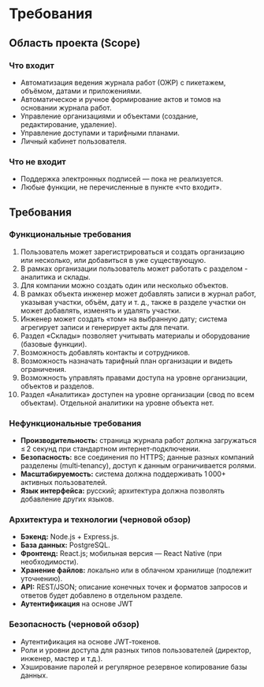 # Требования

## Область проекта (Scope)

### Что входит

- Автоматизация ведения журнала работ (ОЖР) с пикетажем, объёмом, датами и приложениями.
- Автоматическое и ручное формирование актов и томов на основании журнала работ.
- Управление организациями и объектами (создание, редактирование, удаление).
- Управление доступами и тарифными планами.
- Личный кабинет пользователя.

### Что не входит

- Поддержка электронных подписей — пока не реализуется.
- Любые функции, не перечисленные в пункте «что входит».

## Требования

### Функциональные требования

1. Пользователь может зарегистрироваться и создать организацию или несколько, или добавиться в уже существующую.
2. В рамках организации пользователь может работать с разделом - аналитика и склады.
3. Для компании можно создать один или несколько объектов.
4. В рамках объекта инженер может добавлять записи в журнал работ, указывая участки, объём, дату и т. д., также в разделе участки он может добавлять, изменять и удалять участки.
5. Инженер может создать «том» на выбранную дату; система агрегирует записи и генерирует акты для печати.
6. Раздел «Склады» позволяет учитывать материалы и оборудование (базовые функции).
7. Возможность добавлять контакты и сотрудников.
8. Возможность назначать тарифный план организации и видеть ограничения.
9. Возможность управлять правами доступа на уровне организации, объектов и разделов.
10. Раздел «Аналитика» доступен на уровне организации (свод по всем объектам). Отдельной аналитики на уровне объекта нет.


### Нефункциональные требования

- **Производительность:** страница журнала работ должна загружаться ≤ 2 секунд при стандартном интернет‑подключении.
- **Безопасность:** все соединения по HTTPS; данные разных компаний разделены (multi‑tenancy), доступ к данным ограничивается ролями.
- **Масштабируемость:** система должна поддерживать 1 000+ активных пользователей.
- **Язык интерфейса:** русский; архитектура должна позволять добавление других языков.

### Архитектура и технологии (черновой обзор)

- **Бэкенд:** Node.js + Express.js.
- **База данных:** PostgreSQL.
- **Фронтенд:** React.js; мобильная версия — React Native (при необходимости).
- **Хранение файлов:** локально или в облачном хранилище (подлежит уточнению).
- **API:** REST/JSON; описание конечных точек и форматов запросов и ответов будет добавлено в отдельном разделе.
- **Аутентификация** на основе JWT

### Безопасность (черновой обзор)

- Аутентификация на основе JWT‑токенов.
- Роли и уровни доступа для разных типов пользователей (директор, инженер, мастер и т.д.).
- Хэширование паролей и регулярное резервное копирование базы данных.

